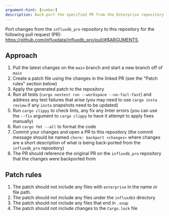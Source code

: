 ```yaml
---
argument-hint: [number]
description: Back-port the specified PR from the Enterprise repository.
---
```

Port changes from the `influxdb_pro` repository to this repository for the following pull request (PR): https://github.com/influxdata/influxdb_pro/pull/#$ARGUMENTS.

## Approach

1. Pull the latest changes on the `main` branch and start a new branch off of `main`
2. Create a patch file using the changes in the linked PR (see the "Patch rules" section below)
3. Apply the generated patch to the repository
4. Run all tests (`cargo nextest run --workspace --no-fail-fast`) and address any test failures that arise (you may need to use `cargo insta review` if any `insta` snapshots need to be updated)
5. Run `cargo clippy` to check lints, any fix any linter errors (you can use the `--fix` argument to `cargo clippy` to have it attempt to apply fixes manually)
6. Run `cargo fmt --all` to format the code
7. Commit your changes and open a PR to this repository (the commit message should be named `chore: backport <changes>` where changes are a short description of what is being back-ported from the `influxdb_pro` repository)
8. The PR should reference the original PR on the `influxdb_pro` repository that the changes were backported from

## Patch rules

1. The patch should not include any files with `enterprise` in the name or file path.
2. The patch should not include any files under the `influxdb3` directory
3. The patch should not include any files that end in `.snap`
4. The patch should not include changes to the `Cargo.lock` file

